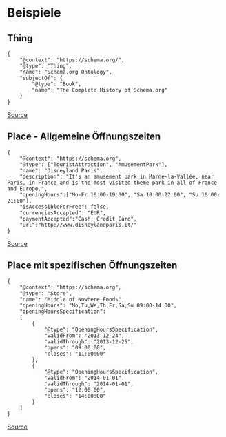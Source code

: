 # Beispiele

## Thing
```JSONLD
{
    "@context": "https://schema.org/",
    "@type": "Thing",
    "name": "Schema.org Ontology",
    "subjectOf": {
        "@type": "Book",
        "name": "The Complete History of Schema.org"
    }
}
```
[Source](https://schema.org/Thing#examples)

## Place - Allgemeine Öffnungszeiten
```JSONLD
{
    "@context": "https://schema.org",
    "@type": ["TouristAttraction", "AmusementPark"],
    "name": "Disneyland Paris",
    "description": "It's an amusement park in Marne-la-Vallée, near Paris, in France and is the most visited theme park in all of France and Europe.",
    "openingHours":["Mo-Fr 10:00-19:00", "Sa 10:00-22:00", "Su 10:00-21:00"],
    "isAccessibleForFree": false,
    "currenciesAccepted": "EUR",
    "paymentAccepted":"Cash, Credit Card",
    "url":"http://www.disneylandparis.it/"
}
```
[Source](https://schema.org/openingHours#eg-0432)

## Place mit spezifischen Öffnungszeiten
```JSONLD
{
    "@context": "https://schema.org",
    "@type": "Store",
    "name": "Middle of Nowhere Foods",
    "openingHours": "Mo,Tu,We,Th,Fr,Sa,Su 09:00-14:00",
    "openingHoursSpecification":
    [
        {
            "@type": "OpeningHoursSpecification",
            "validFrom": "2013-12-24",
            "validThrough": "2013-12-25",
            "opens": "09:00:00",
            "closes": "11:00:00"
        },
        {
            "@type": "OpeningHoursSpecification",
            "validFrom": "2014-01-01",
            "validThrough": "2014-01-01",
            "opens": "12:00:00",
            "closes": "14:00:00"
        }
    ]
}
```
[Source](https://schema.org/OpeningHoursSpecification#eg-0193)

